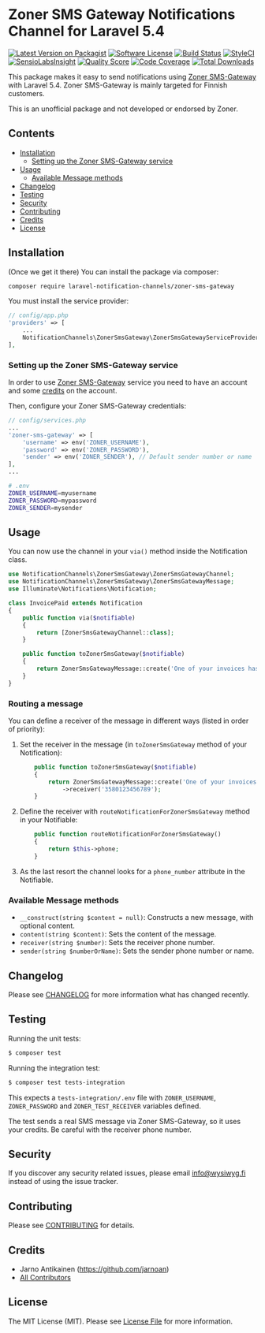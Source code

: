 # Zoner SMS Gateway Notifications Channel for Laravel 5.4

[![Latest Version on Packagist](https://img.shields.io/packagist/v/laravel-notification-channels/zoner-sms-gateway.svg?style=flat-square)](https://packagist.org/packages/laravel-notification-channels/zoner-sms-gateway)
[![Software License](https://img.shields.io/badge/license-MIT-brightgreen.svg?style=flat-square)](LICENSE.md)
[![Build Status](https://img.shields.io/travis/wysiwygoy/zoner-sms-gateway/master.svg?style=flat-square)](https://travis-ci.org/laravel-notification-channels/zoner-sms-gateway)
[![StyleCI](https://styleci.io/repos/:113566911/shield)](https://styleci.io/repos/113566911)
[![SensioLabsInsight](https://img.shields.io/sensiolabs/i/4206e715-184c-4d9f-90ce-cbd7a93a2a2d.svg?style=flat-square)](https://insight.sensiolabs.com/projects/4206e715-184c-4d9f-90ce-cbd7a93a2a2d)
[![Quality Score](https://img.shields.io/scrutinizer/g/wysiwygoy/zoner-sms-gateway.svg?style=flat-square)](https://scrutinizer-ci.com/g/wysiwygoy/zoner-sms-gateway)
[![Code Coverage](https://img.shields.io/scrutinizer/coverage/g/wysiwygoy/zoner-sms-gateway/master.svg?style=flat-square)](https://scrutinizer-ci.com/g/wysiwygoy/zoner-sms-gateway/?branch=master)
[![Total Downloads](https://img.shields.io/packagist/dt/laravel-notification-channels/zoner-sms-gateway.svg?style=flat-square)](https://packagist.org/packages/laravel-notification-channels/zoner-sms-gateway)

This package makes it easy to send notifications using [Zoner SMS-Gateway](https://www.zoner.fi/sovelluspalvelut/sms-gateway/) 
with Laravel 5.4. Zoner SMS-Gateway is mainly targeted for Finnish customers.

This is an unofficial package and not developed or endorsed by Zoner.

## Contents

- [Installation](#installation)
	- [Setting up the Zoner SMS-Gateway service](#setting-up-the-zoner-sms-gateway-service)
- [Usage](#usage)
	- [Available Message methods](#available-message-methods)
- [Changelog](#changelog)
- [Testing](#testing)
- [Security](#security)
- [Contributing](#contributing)
- [Credits](#credits)
- [License](#license)


## Installation

(Once we get it there) You can install the package via composer:

``` bash
composer require laravel-notification-channels/zoner-sms-gateway
```

You must install the service provider:

```php
// config/app.php
'providers' => [
    ...
    NotificationChannels\ZonerSmsGateway\ZonerSmsGatewayServiceProvider::class,
],
```

### Setting up the Zoner SMS-Gateway service

In order to use [Zoner SMS-Gateway](https://www.zoner.fi/sovelluspalvelut/sms-gateway/) service
you need to have an account and some
[credits](https://www.zoner.fi/store/sovellukset/sms-krediitit/) on the account. 

Then, configure your Zoner SMS-Gateway credentials:

```php
// config/services.php
...
'zoner-sms-gateway' => [
    'username' => env('ZONER_USERNAME'),
    'password' => env('ZONER_PASSWORD'),
    'sender' => env('ZONER_SENDER'), // Default sender number or name
],
...
```

```bash
# .env
ZONER_USERNAME=myusername
ZONER_PASSWORD=mypassword
ZONER_SENDER=mysender
```

## Usage

You can now use the channel in your `via()` method inside the Notification class.

```php
use NotificationChannels\ZonerSmsGateway\ZonerSmsGatewayChannel;
use NotificationChannels\ZonerSmsGateway\ZonerSmsGatewayMessage;
use Illuminate\Notifications\Notification;

class InvoicePaid extends Notification
{
    public function via($notifiable)
    {
        return [ZonerSmsGatewayChannel::class];
    }

    public function toZonerSmsGateway($notifiable)
    {
        return ZonerSmsGatewayMessage::create('One of your invoices has been paid!');
    }
}
```

### Routing a message

You can define a receiver of the message in different ways (listed in order of priority):

1. Set the receiver in the message (in `toZonerSmsGateway` method of your Notification):

    ```php
        public function toZonerSmsGateway($notifiable)
        {
            return ZonerSmsGatewayMessage::create('One of your invoices has been paid!')
                ->receiver('3580123456789');
        }
    ```

2. Define the receiver with `routeNotificationForZonerSmsGateway` method in your Notifiable:

    ```php
        public function routeNotificationForZonerSmsGateway()
        {
            return $this->phone;
        }
    ```

3. As the last resort the channel looks for a `phone_number` attribute in the Notifiable.

### Available Message methods

- `__construct(string $content = null)`: Constructs a new message, with optional content.
- `content(string $content)`: Sets the content of the message.
- `receiver(string $number)`: Sets the receiver phone number.
- `sender(string $numberOrName)`: Sets the sender phone number or name.

## Changelog

Please see [CHANGELOG](CHANGELOG.md) for more information what has changed recently.

## Testing

Running the unit tests:

``` bash
$ composer test
```

Running the integration test:

``` bash
$ composer test tests-integration
```

This expects a `tests-integration/.env` file with 
`ZONER_USERNAME`, `ZONER_PASSWORD` and `ZONER_TEST_RECEIVER` variables defined.

The test sends a real SMS message via Zoner SMS-Gateway, so it uses your credits.
Be careful with the receiver phone number.

## Security

If you discover any security related issues, please email info@wysiwyg.fi instead of using the issue tracker.

## Contributing

Please see [CONTRIBUTING](CONTRIBUTING.md) for details.

## Credits

- Jarno Antikainen (https://github.com/jarnoan)
- [All Contributors](../../contributors)

## License

The MIT License (MIT). Please see [License File](LICENSE.md) for more information.
